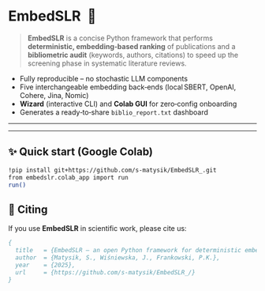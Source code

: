 # EmbedSLR &nbsp;🚀


> **EmbedSLR** is a concise Python framework that performs **deterministic, embedding‑based ranking** of publications and a **bibliometric audit** (keywords, authors, citations) to speed up the screening phase in systematic literature reviews.

* Fully reproducible – no stochastic LLM components  
* Five interchangeable embedding back‑ends (local SBERT, OpenAI, Cohere, Jina, Nomic)  
* **Wizard** (interactive CLI) and **Colab GUI** for zero‑config onboarding  
* Generates a ready‑to‑share `biblio_report.txt` dashboard  

---


---

## ✨ Quick start (Google Colab)

```bash
!pip install git+https://github.com/s-matysik/EmbedSLR_.git
from embedslr.colab_app import run
run()

```

## 📝 Citing

If you use **EmbedSLR** in scientific work, please cite us:

```bibtex
{
  title   = {EmbedSLR – an open Python framework for deterministic embedding‑based screening and bibliometric validation in systematic literature reviews},
  author  = {Matysik, S., Wiśniewska, J., Frankowski, P.K.},
  year    = {2025},
  url     = {https://github.com/s-matysik/EmbedSLR_/}
}
